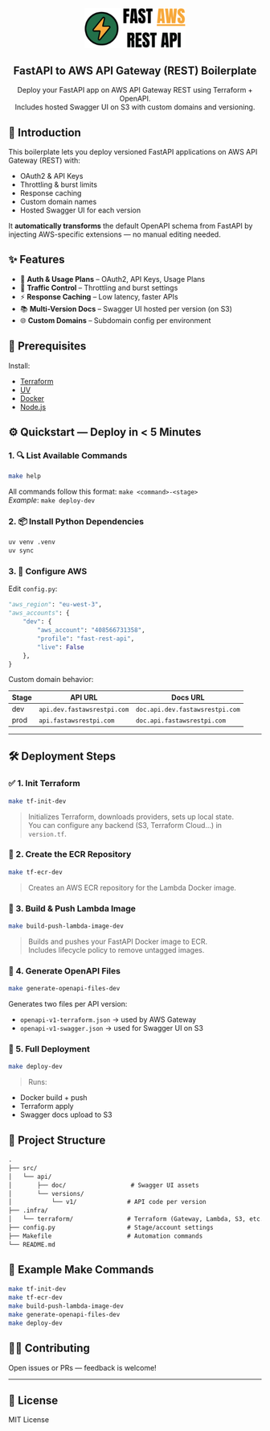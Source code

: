 <p align="center">
  <img src="src/api/doc/logo.png" alt="logo" width="200" />
</p>

<h2 align="center">FastAPI to AWS API Gateway (REST) Boilerplate</h2>

<p align="center">
  Deploy your FastAPI app on AWS API Gateway REST using Terraform + OpenAPI.<br>
  Includes hosted Swagger UI on S3 with custom domains and versioning.
</p>


## 🚀 Introduction

This boilerplate lets you deploy versioned FastAPI applications on AWS API Gateway (REST) with:

- OAuth2 & API Keys  
- Throttling & burst limits  
- Response caching  
- Custom domain names  
- Hosted Swagger UI for each version

It **automatically transforms** the default OpenAPI schema from FastAPI by injecting AWS-specific extensions — no manual editing needed.


## ✨ Features

- 🔐 **Auth & Usage Plans** – OAuth2, API Keys, Usage Plans  
- 🚦 **Traffic Control** – Throttling and burst settings  
- ⚡ **Response Caching** – Low latency, faster APIs  
- 📚 **Multi-Version Docs** – Swagger UI hosted per version (on S3)  
- 🌐 **Custom Domains** – Subdomain config per environment


## 🧰 Prerequisites

Install:

- [Terraform](https://developer.hashicorp.com/terraform)
- [UV](https://docs.astral.sh/uv/getting-started/installation/)
- [Docker](https://www.docker.com/)
- [Node.js](https://nodejs.org/)


## ⚙️ Quickstart — Deploy in < 5 Minutes

### 1. 🔍 List Available Commands

```bash
make help
```

All commands follow this format: `make <command>-<stage>`  
_Example_: `make deploy-dev`


### 2. 📦 Install Python Dependencies

```bash
uv venv .venv
uv sync
```


### 3. 🔧 Configure AWS

Edit `config.py`:

```python
"aws_region": "eu-west-3",
"aws_accounts": {
    "dev": {
        "aws_account": "408566731358",
        "profile": "fast-rest-api",
        "live": False
    },
}
```

Custom domain behavior:

| Stage | API URL                       | Docs URL                          |
|-------|-------------------------------|------------------------------------|
| dev   | `api.dev.fastawsrestpi.com`   | `doc.api.dev.fastawsrestpi.com`   |
| prod  | `api.fastawsrestpi.com`       | `doc.api.fastawsrestpi.com`       |

---

## 🛠️ Deployment Steps

### ✅ 1. Init Terraform

```bash
make tf-init-dev
```

> Initializes Terraform, downloads providers, sets up local state.  
> You can configure any backend (S3, Terraform Cloud...) in `version.tf`.


### 🧪 2. Create the ECR Repository

```bash
make tf-ecr-dev
```

> Creates an AWS ECR repository for the Lambda Docker image.


### 🐳 3. Build & Push Lambda Image

```bash
make build-push-lambda-image-dev
```

> Builds and pushes your FastAPI Docker image to ECR.  
Includes lifecycle policy to remove untagged images.



### 📄 4. Generate OpenAPI Files

```bash
make generate-openapi-files-dev
```

Generates two files per API version:

- `openapi-v1-terraform.json` → used by AWS Gateway  
- `openapi-v1-swagger.json` → used for Swagger UI on S3



### 🚀 5. Full Deployment

```bash
make deploy-dev
```

> Runs:
- Docker build + push  
- Terraform apply  
- Swagger docs upload to S3



## 📁 Project Structure

```txt
.
├── src/
│   └── api/
│       ├── doc/                  # Swagger UI assets
│       └── versions/
│           └── v1/              # API code per version
├── .infra/
│   └── terraform/               # Terraform (Gateway, Lambda, S3, etc.)
├── config.py                    # Stage/account settings
├── Makefile                     # Automation commands
└── README.md
```



## 🧪 Example Make Commands

```bash
make tf-init-dev
make tf-ecr-dev
make build-push-lambda-image-dev
make generate-openapi-files-dev
make deploy-dev
```


## 🧑‍💻 Contributing

Open issues or PRs — feedback is welcome!

---

## 📜 License

MIT License